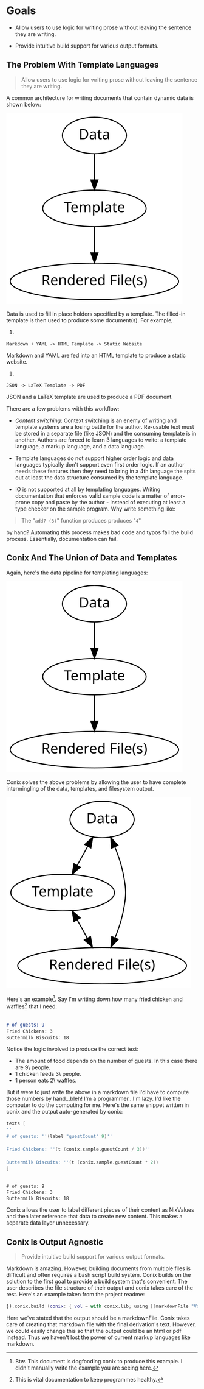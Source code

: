 # Goals


* Allow users to use logic for writing prose without leaving
the sentence they are writing.

* Provide intuitive build support for various output formats.


## The Problem With Template Languages

> Allow users to use logic for writing prose without leaving
the sentence they are writing.

A common architecture for writing documents that contain dynamic data is 
shown below:


![Traditional Author Tools Data Flow](./templatePipeline.svg)

Data is used to fill in place holders specified by a template. The filled-in
template is then used to produce some document(s). For example, 

1.
  ```
  Markdown + YAML -> HTML Template -> Static Website
  ```
  Markdown and YAML are fed into an HTML template to produce a static website. 

1.
  ```
  JSON -> LaTeX Template -> PDF
  ```
  JSON and a LaTeX template are used to produce a PDF document.

There are a few problems with this workflow:

* _Content switching_: Context switching is an enemy of writing and template systems are a losing
battle for the author.  Re-usable text must be stored in a separate file
(like JSON) and the consuming template is in another. Authors are forced to
learn 3 languages to write: a template language, a markup language, and a
data language.

* Template languages do not support higher order logic and data languages
typically don't support even first order logic. If an author needs these
features then they need to bring in a 4th language the spits out at least
the data structure consumed by the template language.

* IO is not supported at all by templating languages. Writing documentation
that enforces valid sample code is a matter of error-prone copy and paste by
the author - instead of executing at least a type checker on the sample
program. Why write something like:

> The "`add7 (3)`" function produces produces "`4`"

by hand? Automating this process makes bad code and typos fail the build
process.  Essentially, documentation can fail.

## Conix And The Union of Data and Templates

Again, here's the data pipeline for templating languages:


![Traditional Author Tools Data Flow](./templatePipeline.svg)

Conix solves the above problems by allowing the user to have complete 
intermingling of the data, templates, and filesystem output.


![Traditional Author Tools Data Flow](./conixPipeline.svg)

Here's an example[^2]. Say I'm writing down how many fried chicken and waffles[^1]
that I need:

[^1]: This is vital documentation to keep programmes healthy.
[^2]: Btw. This document is dogfooding conix to produce this example. I didn't manually write 
the example you are seeing here.

  ```markdown

# of guests: 9
Fried Chickens: 3
Buttermilk Biscuits: 18
  ``` 

Notice the logic involved to produce the correct text:

  * The amount of food depends on the number of guests. In this case there are
9\ people.
  * 1 chicken feeds 3\ people.
  * 1 person eats 2\ waffles.

But if were to just write the above in a markdown file I'd have to compute
those numbers by hand...bleh! I'm a programmer...I'm lazy. I'd like the
computer to do the computing for me. Here's the same snippet written in conix
and the output auto-generated by conix:

```nix
texts [
'' 
# of guests: ''(label "guestCount" 9)''

Fried Chickens: ''(t (conix.sample.guestCount / 3))''

Buttermilk Biscuits: ''(t (conix.sample.guestCount * 2))
]


```
```

# of guests: 9
Fried Chickens: 3
Buttermilk Biscuits: 18
```


Conix allows the user to label different pieces of their content as NixValues and then later
reference that data to create new content. This makes a separate data layer unnecessary.

## Conix Is Output Agnostic

> Provide intuitive build support for various output formats.

Markdown is amazing. However, building documents from multiple files is
difficult and often requires a bash script build system. Conix builds on the
solution to the first goal to provide a build system that's convenient.
The user describes the file structure of their output and conix takes
care of the rest. Here's an example taken from the project readme:

```nix
}).conix.build (conix: { vol = with conix.lib; using [(markdownFile "Volunteers")] (texts [
```

Here we've stated that the output should be a markdownFile. Conix takes care of
creating that markdown file with the final derivation's text.  However, we
could easily change this so that the output could be an html or pdf instead.
Thus we haven't lost the power of current markup languages like markdown.

